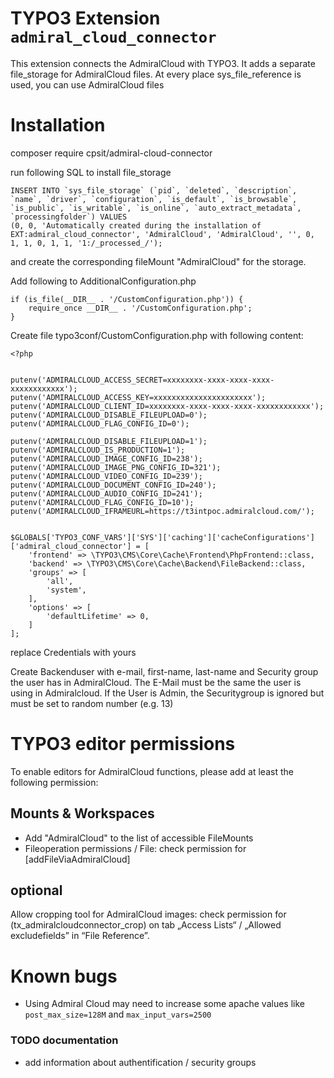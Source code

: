 # TYPO3 Extension `admiral_cloud_connector`

This extension connects the AdmiralCloud with TYPO3. It adds a separate file_storage for AdmiralCloud files. At every place sys_file_reference is used, you can use AdmiralCloud files

# Installation

composer require cpsit/admiral-cloud-connector

run following SQL to install file_storage
```
INSERT INTO `sys_file_storage` (`pid`, `deleted`, `description`, `name`, `driver`, `configuration`, `is_default`, `is_browsable`, `is_public`, `is_writable`, `is_online`, `auto_extract_metadata`, `processingfolder`) VALUES
(0, 0, 'Automatically created during the installation of EXT:admiral_cloud_connector', 'AdmiralCloud', 'AdmiralCloud', '', 0, 1, 1, 0, 1, 1, '1:/_processed_/');
```

and create the corresponding fileMount "AdmiralCloud" for the storage.

Add following to AdditionalConfiguration.php
```
if (is_file(__DIR__ . '/CustomConfiguration.php')) {
    require_once __DIR__ . '/CustomConfiguration.php';
}
```

Create file typo3conf/CustomConfiguration.php with following content:
```
<?php


putenv('ADMIRALCLOUD_ACCESS_SECRET=xxxxxxxx-xxxx-xxxx-xxxx-xxxxxxxxxxxx');
putenv('ADMIRALCLOUD_ACCESS_KEY=xxxxxxxxxxxxxxxxxxxxxx');
putenv('ADMIRALCLOUD_CLIENT_ID=xxxxxxxx-xxxx-xxxx-xxxx-xxxxxxxxxxxx');
putenv('ADMIRALCLOUD_DISABLE_FILEUPLOAD=0');
putenv('ADMIRALCLOUD_FLAG_CONFIG_ID=0');

putenv('ADMIRALCLOUD_DISABLE_FILEUPLOAD=1');
putenv('ADMIRALCLOUD_IS_PRODUCTION=1');
putenv('ADMIRALCLOUD_IMAGE_CONFIG_ID=238');
putenv('ADMIRALCLOUD_IMAGE_PNG_CONFIG_ID=321');
putenv('ADMIRALCLOUD_VIDEO_CONFIG_ID=239');
putenv('ADMIRALCLOUD_DOCUMENT_CONFIG_ID=240');
putenv('ADMIRALCLOUD_AUDIO_CONFIG_ID=241');
putenv('ADMIRALCLOUD_FLAG_CONFIG_ID=10');
putenv('ADMIRALCLOUD_IFRAMEURL=https://t3intpoc.admiralcloud.com/');


$GLOBALS['TYPO3_CONF_VARS']['SYS']['caching']['cacheConfigurations']['admiral_cloud_connector'] = [
    'frontend' => \TYPO3\CMS\Core\Cache\Frontend\PhpFrontend::class,
    'backend' => \TYPO3\CMS\Core\Cache\Backend\FileBackend::class,
    'groups' => [
        'all',
        'system',
    ],
    'options' => [
        'defaultLifetime' => 0,
    ]
];
```
replace Credentials with yours

Create Backenduser with e-mail, first-name, last-name and Security group the user has in AdmiralCloud.
The E-Mail must be the same the user is using in Admiralcloud. If the User is Admin, the Securitygroup is ignored but must be set to random number (e.g. 13)

# TYPO3 editor permissions

To enable editors for AdmiralCloud functions, please add at least the following permission:

## Mounts & Workspaces

* Add "AdmiralCloud" to the list of accessible FileMounts
* Fileoperation permissions / File: check permission for [addFileViaAdmiralCloud]

## optional

Allow cropping tool for AdmiralCloud images:
check permission for (tx_admiralcloudconnector_crop) on tab „Access Lists“ / „Allowed excludefields” in “File Reference”.

# Known bugs
* Using Admiral Cloud may need to increase some apache values like `post_max_size=128M` and `max_input_vars=2500`

### TODO documentation
* add information about authentification / security groups

